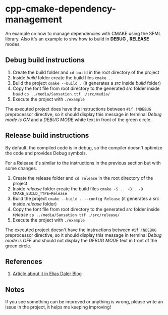 # cpp-cmake-dependency-management

An example on how to manage dependencies with CMAKE using the SFML library. Also it's an example to shw how to build in **DEBUG** , **RELEASE** modes.

## Debug build instructions

1. Create the build folder and `cd build` in the root directory of the project
2. Inside *build* folder create the build files `cmake ..`
3. Build the project `cmake --build .` (it generates a *src* inside *build* folder)
4. Copy the font file from root directory to the generated *src* folder inside *build* `cp ../media/Sansation.ttf ./src/media/`
5. Execute the project with `./example`

The executed project does have the instructions between `#if !NDEBUG` preprocessor directive, so it should display this message in terminal *Debug mode is ON* and a *DEBUG MODE* white text in front of the green circle.

##  Release build instructions

By default, the compiled code is in debug, so the compiler doesn't optimize the code and provides Debug symbols.

For a Release it's similar to the instructions in the previous section but with some changes.

1. Create the release folder and `cd release` in the root directory of the project
2. Inside *release* folder create the build files `cmake -S .. -B . -D CMAKE_BUILD_TYPE=Release`
3. Build the project `cmake --build . --config Release` (it generates a *src* inside *release* folder)
4. Copy the font file from root directory to the generated *src* folder inside *release* `cp ../media/Sansation.ttf ./src/release/`
5. Execute the project with `./example`

The executed project doesn't have the instructions between `#if !NDEBUG` preprocessor directive, so it should display this message in terminal *Debug mode is OFF* and should not display the *DEBUG MODE* text in front of the green circle.

## References

1. [Article about it in Elias Daler Blog](https://edw.is/using-cmake)

## Notes

If you see something can be improved or anything is wrong, please write an issue in the project, it helps me keeping improving!
